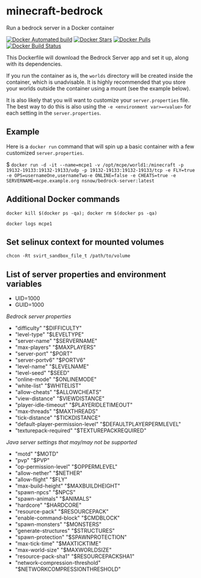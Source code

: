 # minecraft-bedrock
Run a bedrock server in a Docker container

[![Docker Automated build](https://img.shields.io/docker/automated/nsnow/bedrock-server.svg)](https://hub.docker.com/r/nsnow/bedrock-server)
[![Docker Stars](https://img.shields.io/docker/stars/nsnow/bedrock-server.svg)](https://hub.docker.com/r/nsnow/bedrock-server)
[![Docker Pulls](https://img.shields.io/docker/pulls/nsnow/bedrock-server.svg)](https://hub.docker.com/r/nsnow/bedrock-server)
[![Docker Build Status](https://img.shields.io/docker/build/nsnow/bedrock-server.svg)](https://hub.docker.com/r/nsnow/bedrock-server/builds)


This Dockerfile will download the Bedrock Server app and set it up, along with its dependencies.

If you run the container as is, the `worlds` directory will be created inside the container, which is unadvisable. It is highly recommended that you store your worlds outside the container using a mount (see the example below).

It is also likely that you will want to customize your `server.properties` file. The best way to do this is also using the `-e <environment var>=<value>` for each setting in the `server.properties`.

## Example
Here is a `docker run` command that will spin up a basic container with a few customized `server.properties`.

 $ `docker run -d -it --name=mcpe1 -v /opt/mcpe/world1:/minecraft -p 19132-19133:19132-19133/udp -p 19132-19133:19132-19133/tcp -e FLY=true -e OPS=usernameOne,usernameTwo-e ONLINE=false -e CHEATS=true -e SERVERNAME=mcpe.example.org nsnow/bedrock-server:latest`


## Additional Docker commands

`docker kill $(docker ps -qa); docker rm $(docker ps -qa)`

`docker logs mcpe1`

## Set selinux context for mounted volumes

`chcon -Rt svirt_sandbox_file_t /path/to/volume`

## List of server properties and environment variables
* UID=1000
* GUID=1000

*Bedrock server properties*
* "difficulty" "$DIFFICULTY"
* "level-type" "$LEVELTYPE"
* "server-name" "$SERVERNAME"
* "max-players" "$MAXPLAYERS"
* "server-port" "$PORT"
* "server-portv6" "$PORTV6"
* "level-name" "$LEVELNAME"
* "level-seed" "$SEED"
* "online-mode" "$ONLINEMODE"
* "white-list" "$WHITELIST"
* "allow-cheats" "$ALLOWCHEATS"
* "view-distance" "$VIEWDISTANCE"
* "player-idle-timeout" "$PLAYERIDLETIMEOUT"
* "max-threads" "$MAXTHREADS"
* "tick-distance" "$TICKDISTANCE"
* "default-player-permission-level" "$DEFAULTPLAYERPERMLEVEL"
* "texturepack-required" "$TEXTUREPACKREQUIRED"

*Java server settings that may/may not be supported*
* "motd" "$MOTD"
* "pvp" "$PVP"
* "op-permission-level" "$OPPERMLEVEL"
* "allow-nether" "$NETHER"
* "allow-flight" "$FLY"
* "max-build-height" "$MAXBUILDHEIGHT"
* "spawn-npcs" "$NPCS"
* "spawn-animals" "$ANIMALS"
* "hardcore" "$HARDCORE"
* "resource-pack" "$RESOURCEPACK"
* "enable-command-block" "$CMDBLOCK"
* "spawn-monsters" "$MONSTERS"
* "generate-structures" "$STRUCTURES"
* "spawn-protection" "$SPAWNPROTECTION"
* "max-tick-time" "$MAXTICKTIME"
* "max-world-size" "$MAXWORLDSIZE"
* "resource-pack-sha1" "$RESOURCEPACKSHA1"
* "network-compression-threshold" "$NETWORKCOMPRESSIONTHRESHOLD"
 
